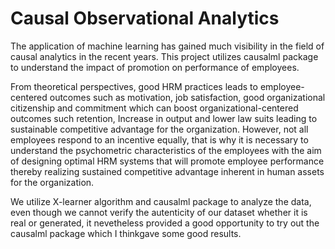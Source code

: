 # Causal Observational Analytics
The application of machine learning has gained much visibility in the field of causal analytics in the recent years. This project utilizes causalml package to understand the impact of promotion on performance of employees. 

From theoretical perspectives, good HRM practices leads to employee-centered outcomes such as motivation, job satisfaction, good organizational citizenship and commitment which can boost organizational-centered outcomes such retention, Increase in output and lower law suits leading to sustainable competitive advantage for the organization. However, not all employees respond to an incentive equally, that is why it is necessary to understand the psychometric characteristics of the employees with the aim of designing optimal HRM systems that will promote employee performance thereby realizing sustained competitive advantage inherent in human assets for the organization.

We utilize X-learner algorithm and causalml package to analyze the data, even though we cannot verify the autenticity of our dataset whether it is real or generated, it nevetheless provided a good opportunity to try out the causalml package which I thinkgave some good results.
